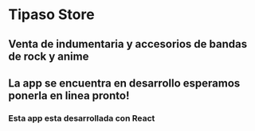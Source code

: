# Tipaso Store
## Venta de indumentaria y accesorios de bandas de rock y anime
## La app se encuentra en desarrollo esperamos ponerla en linea pronto!

### Esta app esta desarrollada con React